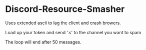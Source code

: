 # Discord-Resource-Smasher
Uses extended ascii to lag the client and crash browers.


Load up your token and send '.s' to the channel you want to spam

The loop will end after 50 messages. 

